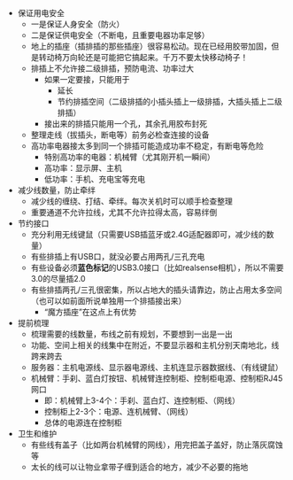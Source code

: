 - 保证用电安全
  - 一是保证人身安全（防火）
  - 二是保证供电安全（不断电，且重要电器功率足够）
  - 地上的插座（插排插的那些插座）很容易松动。现在已经用胶带加固，但是转动椅万向轮还是可能把它搞起来。千万不要太快移动椅子！
  - 排插上不允许接二级排插，预防电流、功率过大
    - 如果一定要接，只能用于
      - 延长
      - 节约排插空间（二级排插的小插头插上一级排插，大插头插上二级排插）
    - 接出来的排插只能用一个孔，其余孔用胶布封死
  - 整理走线（拔插头，断电等）前务必检查连接的设备
  - 高功率电器接太多到同一个排插可能造成功率不稳定，有断电等危险
    - 特别高功率的电器：机械臂（尤其刚开机一瞬间）
    - 高功率：显示屏、主机
    - 低功率：手机、充电宝等充电
- 减少线数量，防止牵绊
  - 减少线的缠绕、打结、牵绊。每次关机时可以顺手检查整理
  - 重要通道不允许拉线，尤其不允许拉得太高，容易绊倒
- 节约接口
  - 充分利用无线键鼠（只需要USB插蓝牙或2.4G适配器即可，减少线的数量）
  - 有些排插上有USB口，就没必要占用两孔/三孔充电
  - 有些设备必须**蓝色标记**的USB3.0接口（比如realsense相机），所以不需要3.0的尽量插2.0
  - 有些排插两孔/三孔很密集，所以占地大的插头请靠边，防止占用太多空间（也可以如前面所说单独用一个排插接出来）
    - “魔方插座”在这点上有优势
- 提前梳理
  - 梳理需要的线数量，布线之前有规划，不要想到一出是一出
  - 功能、空间上相关的线集中在附近，不要显示器和主机分别天南地北，线跨来跨去
  - 服务器：主机电源线、显示器电源线、主机连显示器数据线、（有线键鼠）
  - 机械臂：手刹、蓝白灯按钮、机械臂连控制柜、控制柜电源、控制柜RJ45网口
    - 即：机械臂上3-4个：手刹、蓝白灯、连控制柜、（网线）
    - 控制柜上2-3个：电源、连机械臂、（网线）
    - 总体的电源连在控制柜
- 卫生和维护
  - 有些线有盖子（比如两台机械臂的网线），用完把盖子盖好，防止落灰腐蚀等
  - 太长的线可以让物业拿带子缠到适合的地方，减少不必要的拖地
